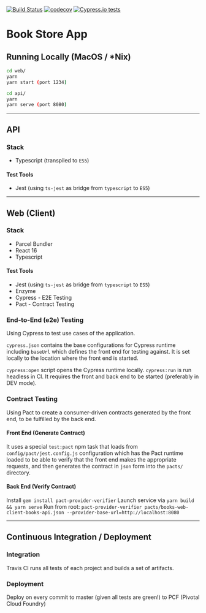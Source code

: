 [![Build Status](https://travis-ci.org/ddubson/book-store-app.svg?branch=master)](https://travis-ci.org/ddubson/book-store-app)
[![codecov](https://codecov.io/gh/ddubson/book-store-app/branch/master/graph/badge.svg)](https://codecov.io/gh/ddubson/book-store-app)
[![Cypress.io tests](https://img.shields.io/badge/cypress.io-tests-green.svg?style=flat-square)](https://cypress.io)

# Book Store App

## Running Locally (MacOS / *Nix)

```bash
cd web/
yarn
yarn start (port 1234)

cd api/
yarn
yarn serve (port 8080)
```

---

## API

### Stack

- Typescript (transpiled to `ES5`)

#### Test Tools

- Jest (using `ts-jest` as bridge from `typescript` to `ES5`)

---

## Web (Client)

### Stack

- Parcel Bundler
- React 16
- Typescript

#### Test Tools

- Jest (using `ts-jest` as bridge from `typescript` to `ES5`)
- Enzyme
- Cypress - E2E Testing
- Pact - Contract Testing

### End-to-End (e2e) Testing

Using Cypress to test use cases of the application.

`cypress.json` contains the base configurations for Cypress runtime including `baseUrl` which defines the front end
for testing against. It is set locally to the location where the front end is started.

`cypress:open` script opens the Cypress runtime locally.
`cypress:run` is run headless in CI. It requires the front and back end to be started (preferably in DEV mode).

### Contract Testing

Using Pact to create a consumer-driven contracts generated by the front end, to be fulfilled by the back end.

#### Front End (Generate Contract)

It uses a special `test:pact` npm task that loads from `config/pact/jest.config.js` configuration which has the Pact
runtime loaded to be able to verify that the front end makes the appropriate requests, and then generates the contract
in `json` form into the `pacts/` directory.

#### Back End (Verify Contract)

Install `gem install pact-provider-verifier`
Launch service via `yarn build && yarn serve`
Run from root: `pact-provider-verifier pacts/books-web-client-books-api.json --provider-base-url=http://localhost:8080`

---

## Continuous Integration / Deployment

### Integration

Travis CI runs all tests of each project and builds a set of artifacts.

### Deployment

Deploy on every commit to master (given all tests are green!) to
PCF (Pivotal Cloud Foundry)